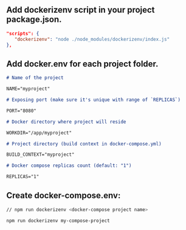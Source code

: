 ## Add dockerizenv script in your project **package.json**.
```json
"scripts": {
   "dockerizenv": "node ./node_modules/dockerizenv/index.js"
},
```

## Add **docker.env** for each project folder.
```md
# Name of the project

NAME="myproject"

# Exposing port (make sure it's unique with range of `REPLICAS`)

PORT="8080"

# Docker directory where project will reside

WORKDIR="/app/myproject"

# Project directory (build context in docker-compose.yml)

BUILD_CONTEXT="myproject"

# Docker compose replicas count (default: "1")

REPLICAS="1"
```

## Create **docker-compose.env**:
```bash
// npm run dockerizenv <docker-compose project name>

npm run dockerizenv my-compose-project
```